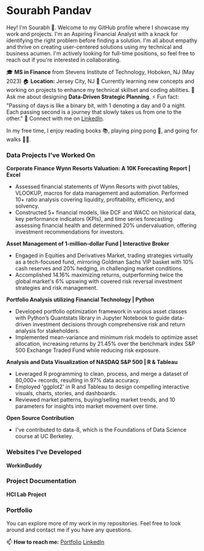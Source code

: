 # Sourabh Pandav

Hey! 
I'm Sourabh 👋. 
Welcome to my GitHub profile where I showcase my work and projects. I'm an Aspiring Financial Analyst with a knack for identifying the right problem before finding a solution. I'm all about empathy and thrive on creating user-centered solutions using my technical and business acumen. I'm actively looking for full-time positions, so feel free to reach out if you're interested in collaborating.

🎓 **MS in Finance** from Stevens Institute of Technology, Hoboken, NJ (May 2023)
🏠 **Location:** Jersey City, NJ
🌱 Currently learning new concepts and working on projects to enhance my technical skillset and coding abilities.
💬 Ask me about designing **Data-Driven Strategic Planning**.
⚡ Fun fact: "Passing of days is like a binary bit, with 1 denoting a day and 0 a night. Each passing second is a journey that slowly takes us from one to the other."
🤝 Connect with me on [LinkedIn](www.linkedin.com/in/sourabhpandav).

In my free time, I enjoy reading books 📚, playing ping pong 🏓, and going for walks 🚶‍♂️.

### Data Projects I've Worked On

**Corporate Finance Wynn Resorts Valuation: A 10K Forecasting Report | Excel**
- Assessed financial statements of Wynn Resorts with pivot tables, VLOOKUP, macros for data management and automation. Performed 10+ ratio analysis covering liquidity, profitability, efficiency, and solvency.
- Constructed 5+ financial models, like DCF and WACC on historical data, key performance indicators (KPIs), and time series forecasting assessing financial health and determined 20% undervaluation, offering investment recommendations for investors.

**Asset Management of 1-million-dollar Fund | Interactive Broker**
- Engaged in Equities and Derivatives Market, trading strategies virtually as a tech-focused fund, mirroring Goldman Sachs VIP basket with 10% cash reserves and 20% hedging, in challenging market conditions.
- Accomplished 14.16% maximizing returns, outperforming twice the global market's 6% upswing with covered risk reversal investment strategies and risk management.

**Portfolio Analysis utilizing Financial Technology | Python**
- Developed portfolio optimization framework in various asset classes with Python’s Quantstats library in Jupyter Notebook to guide data-driven investment decisions through comprehensive risk and return analysis for stakeholders.
- Implemented mean-variance and minimum risk models to optimize asset allocation, increasing returns by 21.45% over the benchmark index S&P 500 Exchange Traded Fund while reducing risk exposure.

**Analysis and Data Visualization of NASDAQ S&P 500 | R & Tableau**
- Leveraged R programming to clean, process, and merge a dataset of 80,000+ records, resulting in 97% data accuracy.
- Employed 'ggplot2' in R and Tableau to design compelling interactive visuals, charts, stories, and dashboards.
- Reviewed market patterns, buying/selling market trends, and 10 parameters for insights into market movement over time.


**Open Source Contribution**
- I've contributed to data-8, which is the Foundations of Data Science course at UC Berkeley.

### Websites I've Developed

**WorkinBuddy**

### Project Documentation

**HCI Lab Project**

### Portfolio

You can explore more of my work in my repositories. Feel free to look around and contact me if you have any questions.

📫 **How to reach me:** [Portfolio](sourabh-pandav.github.io)
[LinkedIn](www.linkedin.com/in/sourabhpandav)
